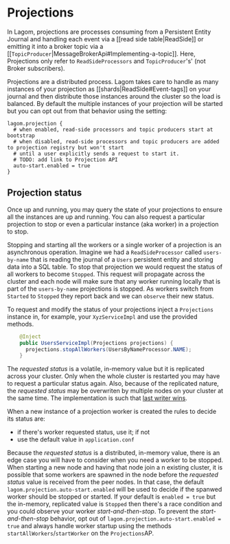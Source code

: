 # Projections

In Lagom, projections are processes consuming from a Persistent Entity Journal and handling each event via a [[read side table|ReadSide]] or emitting it into a broker topic via a [[`TopicProducer`|MessageBrokerApi#Implementing-a-topic]]. Here, Projections only refer to `ReadSideProcessors` and `TopicProducer`'s' (not Broker subscribers).

Projections are a distributed process. Lagom takes care to handle as many instances of your projection as [[shards|ReadSide#Event-tags]] on your journal and then distribute those instances around the cluster so the load is balanced. By default the multiple instances of your projection will be started but you can opt out from that behavior using the setting:

```
lagom.projection {
  # when enabled, read-side processors and topic producers start at bootstrap
  # when disabled, read-side processors and topic producers are added to projection registry but won't start
  # until a user explicitly sends a request to start it.
  # TODO: add link to Projection API
  auto-start.enabled = true
}
```

## Projection status

Once up and running, you may query the state of your projections to ensure all the instances are up and running. You can also request a particular projection to stop or even a particular instance (aka worker) in a projection to stop. 

Stopping and starting all the workers or a single worker of a projection is an asynchronous operation. Imagine we had a `ReadSideProcessor` called  `users-by-name` that is reading the journal of a `Users` persistent entity and storing data into a SQL table. To stop that projection we would request the status of all workers to become `Stopped`. This request will propagate across the cluster and each node will make sure that any worker running locally that is part of the `users-by-name` projections is stopped. As workers switch from `Started` to `Stopped` they report back and we can `observe` their new status.

To request and modify the status of your projections inject a `Projections` instance in, for example, your `XyzServiceImpl` and use the provided methods.

```java
    @Inject
    public UsersServiceImpl(Projections projections) {
      projections.stopAllWorkers(UsersByNameProcessor.NAME);
    }
```

The _requested status_ is a volatile, in-memory value but it is replicated across your cluster. Only when the whole cluster is restarted you may have to request a particular status again. Also, because of the replicated nature, the _requested status_ may be overwriten by multiple nodes on your cluster at the same time. The implementation is such that [last writer wins](https://doc.akka.io/docs/akka/current/distributed-data.html#data-types).

When a new instance of a projection worker is created the rules to decide its status are:

* if there's worker requested status, use it; if not
* use the default value in `application.conf`

Because the _requested status_ is a distributed, in-memory value, there is an edge case you will have to consider when you need a worker to be stopped. When starting a new node and having that node join a n existing cluster, it is possible that some workers are spawned in the node before the _requested status_ value is received from the peer nodes. In that case, the default `lagom.projection.auto-start.enabled` will be used to decide if the spanwed worker should be stopped or started. If your default is `enabled = true` but the in-memory, replicated value is `Stopped` then there's a race condition and you could observe your worker _start-and-then-stop_. To prevent the  _start-and-then-stop_ behavior, opt out of `lagom.projection.auto-start.enabled = true` and always handle worker startup using the methods `startAllWorkers`/`startWorker` on the `Projections`AP.
